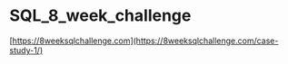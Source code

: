 # SQL_8_week_challenge
[https://8weeksqlchallenge.com](https://8weeksqlchallenge.com/case-study-1/)
